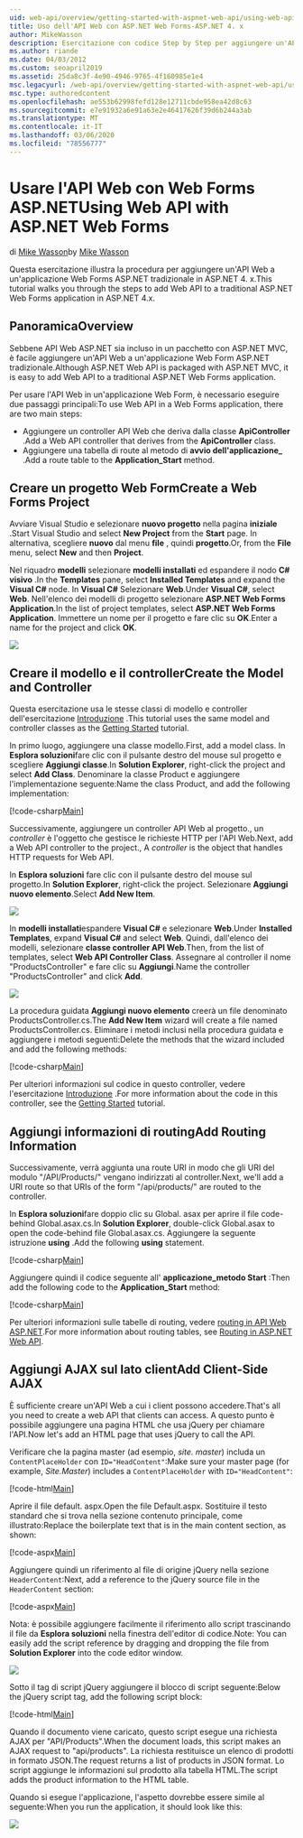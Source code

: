 ```yaml
---
uid: web-api/overview/getting-started-with-aspnet-web-api/using-web-api-with-aspnet-web-forms
title: Uso dell'API Web con ASP.NET Web Forms-ASP.NET 4. x
author: MikeWasson
description: Esercitazione con codice Step by Step per aggiungere un'API Web a un'applicazione ASP.NET Forms per ASP.NET 4. x
ms.author: riande
ms.date: 04/03/2012
ms.custom: seoapril2019
ms.assetid: 25da8c3f-4e90-4946-9765-4f160985e1e4
msc.legacyurl: /web-api/overview/getting-started-with-aspnet-web-api/using-web-api-with-aspnet-web-forms
msc.type: authoredcontent
ms.openlocfilehash: ae553b62998fefd128e12711cbde958ea42d8c63
ms.sourcegitcommit: e7e91932a6e91a63e2e46417626f39d6b244a3ab
ms.translationtype: MT
ms.contentlocale: it-IT
ms.lasthandoff: 03/06/2020
ms.locfileid: "78556777"
---
```

# <a name="using-web-api-with-aspnet-web-forms"></a><span data-ttu-id="63301-103">Usare l'API Web con Web Forms ASP.NET</span><span class="sxs-lookup"><span data-stu-id="63301-103">Using Web API with ASP.NET Web Forms</span></span>

<span data-ttu-id="63301-104">di [Mike Wasson](https://github.com/MikeWasson)</span><span class="sxs-lookup"><span data-stu-id="63301-104">by [Mike Wasson](https://github.com/MikeWasson)</span></span>

<span data-ttu-id="63301-105">Questa esercitazione illustra la procedura per aggiungere un'API Web a un'applicazione Web Forms ASP.NET tradizionale in ASP.NET 4. x.</span><span class="sxs-lookup"><span data-stu-id="63301-105">This tutorial walks you through the steps to add Web API to a traditional ASP.NET Web Forms application in ASP.NET 4.x.</span></span> 

## <a name="overview"></a><span data-ttu-id="63301-106">Panoramica</span><span class="sxs-lookup"><span data-stu-id="63301-106">Overview</span></span>

<span data-ttu-id="63301-107">Sebbene API Web ASP.NET sia incluso in un pacchetto con ASP.NET MVC, è facile aggiungere un'API Web a un'applicazione Web Form ASP.NET tradizionale.</span><span class="sxs-lookup"><span data-stu-id="63301-107">Although ASP.NET Web API is packaged with ASP.NET MVC, it is easy to add Web API to a traditional ASP.NET Web Forms application.</span></span>

<span data-ttu-id="63301-108">Per usare l'API Web in un'applicazione Web Form, è necessario eseguire due passaggi principali:</span><span class="sxs-lookup"><span data-stu-id="63301-108">To use Web API in a Web Forms application, there are two main steps:</span></span>

- <span data-ttu-id="63301-109">Aggiungere un controller API Web che deriva dalla classe **ApiController** .</span><span class="sxs-lookup"><span data-stu-id="63301-109">Add a Web API controller that derives from the **ApiController** class.</span></span>
- <span data-ttu-id="63301-110">Aggiungere una tabella di route al metodo di **avvio dell'applicazione\_** .</span><span class="sxs-lookup"><span data-stu-id="63301-110">Add a route table to the **Application\_Start** method.</span></span>

## <a name="create-a-web-forms-project"></a><span data-ttu-id="63301-111">Creare un progetto Web Form</span><span class="sxs-lookup"><span data-stu-id="63301-111">Create a Web Forms Project</span></span>

<span data-ttu-id="63301-112">Avviare Visual Studio e selezionare **nuovo progetto** nella pagina **iniziale** .</span><span class="sxs-lookup"><span data-stu-id="63301-112">Start Visual Studio and select **New Project** from the **Start** page.</span></span> <span data-ttu-id="63301-113">In alternativa, scegliere **nuovo** dal menu **file** , quindi **progetto**.</span><span class="sxs-lookup"><span data-stu-id="63301-113">Or, from the **File** menu, select **New** and then **Project**.</span></span>

<span data-ttu-id="63301-114">Nel riquadro **modelli** selezionare **modelli installati** ed espandere il nodo  **C# visivo** .</span><span class="sxs-lookup"><span data-stu-id="63301-114">In the **Templates** pane, select **Installed Templates** and expand the **Visual C#** node.</span></span> <span data-ttu-id="63301-115">In **Visual C#** Selezionare **Web**.</span><span class="sxs-lookup"><span data-stu-id="63301-115">Under **Visual C#**, select **Web**.</span></span> <span data-ttu-id="63301-116">Nell'elenco dei modelli di progetto selezionare **ASP.NET Web Forms Application**.</span><span class="sxs-lookup"><span data-stu-id="63301-116">In the list of project templates, select **ASP.NET Web Forms Application**.</span></span> <span data-ttu-id="63301-117">Immettere un nome per il progetto e fare clic su **OK**.</span><span class="sxs-lookup"><span data-stu-id="63301-117">Enter a name for the project and click **OK**.</span></span>

![](using-web-api-with-aspnet-web-forms/_static/image1.png)

## <a name="create-the-model-and-controller"></a><span data-ttu-id="63301-118">Creare il modello e il controller</span><span class="sxs-lookup"><span data-stu-id="63301-118">Create the Model and Controller</span></span>

<span data-ttu-id="63301-119">Questa esercitazione usa le stesse classi di modello e controller dell'esercitazione [Introduzione](tutorial-your-first-web-api.md) .</span><span class="sxs-lookup"><span data-stu-id="63301-119">This tutorial uses the same model and controller classes as the [Getting Started](tutorial-your-first-web-api.md) tutorial.</span></span>

<span data-ttu-id="63301-120">In primo luogo, aggiungere una classe modello.</span><span class="sxs-lookup"><span data-stu-id="63301-120">First, add a model class.</span></span> <span data-ttu-id="63301-121">In **Esplora soluzioni**fare clic con il pulsante destro del mouse sul progetto e scegliere **Aggiungi classe**.</span><span class="sxs-lookup"><span data-stu-id="63301-121">In **Solution Explorer**, right-click the project and select **Add Class**.</span></span> <span data-ttu-id="63301-122">Denominare la classe Product e aggiungere l'implementazione seguente:</span><span class="sxs-lookup"><span data-stu-id="63301-122">Name the class Product, and add the following implementation:</span></span>

[!code-csharp[Main](using-web-api-with-aspnet-web-forms/samples/sample1.cs)]

<span data-ttu-id="63301-123">Successivamente, aggiungere un controller API Web al progetto., un *controller* è l'oggetto che gestisce le richieste HTTP per l'API Web.</span><span class="sxs-lookup"><span data-stu-id="63301-123">Next, add a Web API controller to the project., A *controller* is the object that handles HTTP requests for Web API.</span></span>

<span data-ttu-id="63301-124">In **Esplora soluzioni** fare clic con il pulsante destro del mouse sul progetto.</span><span class="sxs-lookup"><span data-stu-id="63301-124">In **Solution Explorer**, right-click the project.</span></span> <span data-ttu-id="63301-125">Selezionare **Aggiungi nuovo elemento**.</span><span class="sxs-lookup"><span data-stu-id="63301-125">Select **Add New Item**.</span></span>

![](using-web-api-with-aspnet-web-forms/_static/image2.png)

<span data-ttu-id="63301-126">In **modelli installati**espandere **Visual C#**  e selezionare **Web**.</span><span class="sxs-lookup"><span data-stu-id="63301-126">Under **Installed Templates**, expand **Visual C#** and select **Web**.</span></span> <span data-ttu-id="63301-127">Quindi, dall'elenco dei modelli, selezionare **classe controller API Web**.</span><span class="sxs-lookup"><span data-stu-id="63301-127">Then, from the list of templates, select **Web API Controller Class**.</span></span> <span data-ttu-id="63301-128">Assegnare al controller il nome "ProductsController" e fare clic su **Aggiungi**.</span><span class="sxs-lookup"><span data-stu-id="63301-128">Name the controller "ProductsController" and click **Add**.</span></span>

![](using-web-api-with-aspnet-web-forms/_static/image3.png)

<span data-ttu-id="63301-129">La procedura guidata **Aggiungi nuovo elemento** creerà un file denominato ProductsController.cs.</span><span class="sxs-lookup"><span data-stu-id="63301-129">The **Add New Item** wizard will create a file named ProductsController.cs.</span></span> <span data-ttu-id="63301-130">Eliminare i metodi inclusi nella procedura guidata e aggiungere i metodi seguenti:</span><span class="sxs-lookup"><span data-stu-id="63301-130">Delete the methods that the wizard included and add the following methods:</span></span>

[!code-csharp[Main](using-web-api-with-aspnet-web-forms/samples/sample2.cs)]

<span data-ttu-id="63301-131">Per ulteriori informazioni sul codice in questo controller, vedere l'esercitazione [Introduzione](tutorial-your-first-web-api.md) .</span><span class="sxs-lookup"><span data-stu-id="63301-131">For more information about the code in this controller, see the [Getting Started](tutorial-your-first-web-api.md) tutorial.</span></span>

## <a name="add-routing-information"></a><span data-ttu-id="63301-132">Aggiungi informazioni di routing</span><span class="sxs-lookup"><span data-stu-id="63301-132">Add Routing Information</span></span>

<span data-ttu-id="63301-133">Successivamente, verrà aggiunta una route URI in modo che gli URI del modulo &quot;/API/Products/&quot; vengano indirizzati al controller.</span><span class="sxs-lookup"><span data-stu-id="63301-133">Next, we'll add a URI route so that URIs of the form &quot;/api/products/&quot; are routed to the controller.</span></span>

<span data-ttu-id="63301-134">In **Esplora soluzioni**fare doppio clic su Global. asax per aprire il file code-behind Global.asax.cs.</span><span class="sxs-lookup"><span data-stu-id="63301-134">In **Solution Explorer**, double-click Global.asax to open the code-behind file Global.asax.cs.</span></span> <span data-ttu-id="63301-135">Aggiungere la seguente istruzione **using** .</span><span class="sxs-lookup"><span data-stu-id="63301-135">Add the following **using** statement.</span></span>

[!code-csharp[Main](using-web-api-with-aspnet-web-forms/samples/sample3.cs)]

<span data-ttu-id="63301-136">Aggiungere quindi il codice seguente all' **applicazione\_metodo Start** :</span><span class="sxs-lookup"><span data-stu-id="63301-136">Then add the following code to the **Application\_Start** method:</span></span>

[!code-csharp[Main](using-web-api-with-aspnet-web-forms/samples/sample4.cs)]

<span data-ttu-id="63301-137">Per ulteriori informazioni sulle tabelle di routing, vedere [routing in API Web ASP.NET](../web-api-routing-and-actions/routing-in-aspnet-web-api.md).</span><span class="sxs-lookup"><span data-stu-id="63301-137">For more information about routing tables, see [Routing in ASP.NET Web API](../web-api-routing-and-actions/routing-in-aspnet-web-api.md).</span></span>

## <a name="add-client-side-ajax"></a><span data-ttu-id="63301-138">Aggiungi AJAX sul lato client</span><span class="sxs-lookup"><span data-stu-id="63301-138">Add Client-Side AJAX</span></span>

<span data-ttu-id="63301-139">È sufficiente creare un'API Web a cui i client possono accedere.</span><span class="sxs-lookup"><span data-stu-id="63301-139">That's all you need to create a web API that clients can access.</span></span> <span data-ttu-id="63301-140">A questo punto è possibile aggiungere una pagina HTML che usa jQuery per chiamare l'API.</span><span class="sxs-lookup"><span data-stu-id="63301-140">Now let's add an HTML page that uses jQuery to call the API.</span></span>

<span data-ttu-id="63301-141">Verificare che la pagina master (ad esempio, *site. master*) includa un `ContentPlaceHolder` con `ID="HeadContent"`:</span><span class="sxs-lookup"><span data-stu-id="63301-141">Make sure your master page (for example, *Site.Master*) includes a `ContentPlaceHolder` with `ID="HeadContent"`:</span></span>

[!code-html[Main](using-web-api-with-aspnet-web-forms/samples/sample8.html)]

<span data-ttu-id="63301-142">Aprire il file default. aspx.</span><span class="sxs-lookup"><span data-stu-id="63301-142">Open the file Default.aspx.</span></span> <span data-ttu-id="63301-143">Sostituire il testo standard che si trova nella sezione contenuto principale, come illustrato:</span><span class="sxs-lookup"><span data-stu-id="63301-143">Replace the boilerplate text that is in the main content section, as shown:</span></span>

[!code-aspx[Main](using-web-api-with-aspnet-web-forms/samples/sample5.aspx)]

<span data-ttu-id="63301-144">Aggiungere quindi un riferimento al file di origine jQuery nella sezione `HeaderContent`:</span><span class="sxs-lookup"><span data-stu-id="63301-144">Next, add a reference to the jQuery source file in the `HeaderContent` section:</span></span>

[!code-aspx[Main](using-web-api-with-aspnet-web-forms/samples/sample6.aspx?highlight=2)]

<span data-ttu-id="63301-145">Nota: è possibile aggiungere facilmente il riferimento allo script trascinando il file da **Esplora soluzioni** nella finestra dell'editor di codice.</span><span class="sxs-lookup"><span data-stu-id="63301-145">Note: You can easily add the script reference by dragging and dropping the file from **Solution Explorer** into the code editor window.</span></span>

![](using-web-api-with-aspnet-web-forms/_static/image4.png)

<span data-ttu-id="63301-146">Sotto il tag di script jQuery aggiungere il blocco di script seguente:</span><span class="sxs-lookup"><span data-stu-id="63301-146">Below the jQuery script tag, add the following script block:</span></span>

[!code-html[Main](using-web-api-with-aspnet-web-forms/samples/sample7.html)]

<span data-ttu-id="63301-147">Quando il documento viene caricato, questo script esegue una richiesta AJAX per &quot;API/Products&quot;.</span><span class="sxs-lookup"><span data-stu-id="63301-147">When the document loads, this script makes an AJAX request to &quot;api/products&quot;.</span></span> <span data-ttu-id="63301-148">La richiesta restituisce un elenco di prodotti in formato JSON.</span><span class="sxs-lookup"><span data-stu-id="63301-148">The request returns a list of products in JSON format.</span></span> <span data-ttu-id="63301-149">Lo script aggiunge le informazioni sul prodotto alla tabella HTML.</span><span class="sxs-lookup"><span data-stu-id="63301-149">The script adds the product information to the HTML table.</span></span>

<span data-ttu-id="63301-150">Quando si esegue l'applicazione, l'aspetto dovrebbe essere simile al seguente:</span><span class="sxs-lookup"><span data-stu-id="63301-150">When you run the application, it should look like this:</span></span>

![](using-web-api-with-aspnet-web-forms/_static/image5.png)
